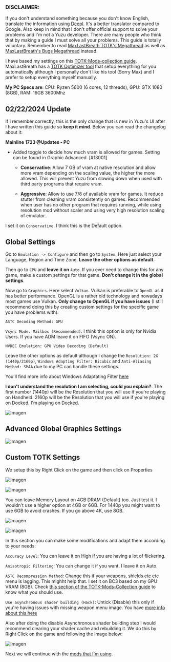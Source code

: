 ### DISCLAIMER:

If you don't understand something because you don't know English, translate the information using [Deepl](https://www.deepl.com/). It's a better translator compared to Google. Also keep in mind that I don't offer official support to solve your problems and I'm not a Yuzu developer. There are many people who think that by making a guide I must solve all your problems. This guide is totally voluntary. Remember to read [MaxLastBreath TOTK's Megathread](https://www.reddit.com/user/Maxlastbreath/comments/148o725/tears_of_the_kingdom_yuzu_setup_guide_60_fps_up/) as well as [MaxLastBreath's Bugs Megathread](https://www.reddit.com/user/Maxlastbreath/comments/148p4wh/yuzu_totk_bugmegathread/) instead.

I have based my settings on this [TOTK-Mods-collection guide](https://github.com/hoverbike1/TOTK-Mods-collection/blob/main/SETUP.md#recommended-yuzu-system-setting). MaxLastBreath has a [TOTK Optimizer tool](https://github.com/MaxLastBreath/TOTK-mods/releases) that setup everything for you automatically although I personally don't like his tool (Sorry Max) and I prefer to setup everything myself manually. 

**My PC Specs are**: CPU: Ryzen 5600 (6 cores, 12 threads), GPU: GTX 1080 (8GB), RAM: 16GB 3600Mhz

## 02/22/2024 Update

If I remember correctly, this is the only change that is new in Yuzu's UI after I have written this guide so **keep it mind**. Below you can read the changelog about it:

**Mainline 1723 @Updates - PC** 

- Added toggle to decide how much vram is allowed for games. Setting can be found in Graphic Advanced. [#13001]

  - **Conservative**: Allow 7 GB of vram at native resolution and allow more vram depending on the scaling value, the higher the more allowed. This will prevent Yuzu from slowing down when used with third party programs that require vram.
 
  - **Aggressive**: Allow to use 7/8 of available vram for games. It reduce stutter from cleaning vram consistently on games. Recommended when user has no other program that requires running, while using resolution mod without scaler and using very high resolution scaling of emulator.

I set it on `Conservative`. I think this is the Default option.

## Global Settings

Go to `Emulation -> Configure` and then go to `System`. Here just select your Language, Region and Time Zone. **Leave the other options as default**.

Then go to `CPU` and **leave it on** `Auto`. If you ever need to change this for any game, make a custom settings for that game. **Don't change it in the global settings**.

Now go to `Graphics`. Here select `Vulkan`. Vulkan is preferable to `OpenGL` as it has better performance. OpenGL is a rather old technology and nowadays most games use Vulkan. **Only change to OpenGL if you have issues** (I still recommend doing this by creating custom settings for the specific game you have problems with).

`ASTC Decoding Method: GPU`

`Vsync Mode: Mailbox (Recommended)`. I think this option is only for Nvidia Users. If you have ADM leave it on FIFO (Vsync ON).

`NVDEC Emulation: GPU Video Decoding (Default)`

Leave the other options as default although I change the `Resolution: 2X (1440p/2160p)`, `Windows Adapting Filter: Bicubic` and `Anti-Aliasing Method: SMAA` due to my PC can handle these settings.

You'll find more info about Windows Adaptating Filter [here](https://web.archive.org/web/20240304181558/https://yuzu-emu.org/entry/yuzu-art/)

**I don't understand the resolution I am selecting, could you explain?**: The first number (1440p) will be the Resolution that you will use if you're playing on Handheld. 2160p will be the Resolution that you will use if you're playing on Docked. I'm playing on Docked.

![imagen](https://i.imgur.com/YsxQNSl.png)

## Advanced Global Graphics Settings

![imagen](https://i.imgur.com/8U80pew.png)

## Custom TOTK Settings

We setup this by Right Click on the game and then click on Properties

![imagen](https://i.imgur.com/3XQ8e8B.png)

![imagen](https://i.imgur.com/A1uQXEH.png)

You can leave Memory Layout on 4GB DRAM (Default) too. Just test it. I wouldn't use a higher option at 4GB or 6GB. For 1440p you might want to use 6GB to avoid crashes. If you go above 4K, use 8GB.

![imagen](https://i.imgur.com/ZOoJMUH.png)

![imagen](https://i.imgur.com/Bvyd8G9.png)

In this section you can make some modifications and adapt them according to your needs:

`Accuracy Level`: You can leave it on High if you are having a lot of flickering.

`Anisotropic Filtering`: You can change it if you want. I leave it on Auto.

`ASTC Recompression Method`: Change this if your weapons, shields etc etc menu is lagging. This mighht help that. I set it on BC3 based on my GPU VRAM (8GB). Check [this section of the TOTK-Mods-Collection guide](https://github.com/hoverbike1/TOTK-Mods-collection/blob/main/SETUP.md#recommended-yuzu-advanced-graphics-1) to know what you should use.

`Use asynchronous shader building (Hack)`: Untick (Disable) this only if you're having issues with missing weapon menu image. You have [more info about this here](https://web.archive.org/web/20240227232543/https://github.com/yuzu-emu/yuzu/pull/10464)

Also after doing the disable Asynchronous shader building step I would recommend clearing your shader cache and rebuilding it. We do this by Right Click on the game and following the image below:

![imagen](https://i.imgur.com/dZEIrdj.png)

Next we will continue with the [mods that I'm using](https://github.com/StevensND/switch-port-mods/tree/main/The%20Legend%20of%20Zelda%20Tears%20of%20the%20Kingdom/%5B0100F2C0115B6000%5D/1.2.1/Mods).